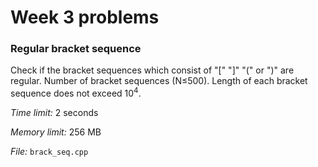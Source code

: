 # Week 3 problems

### Regular bracket sequence

Check if the bracket sequences which consist of "[" "]" "(" or ")" are regular.
Number of bracket sequences (N&le;500</sup>). Length of each bracket sequence does not exceed 10<sup>4</sup>. 

*Time limit:* 2 seconds

*Memory limit:* 256 MB

*File:* `brack_seq.cpp`

